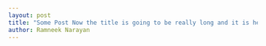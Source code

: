 ```yaml
---
layout: post
title: "Some Post Now the title is going to be really long and it is here "
author: Ramneek Narayan
---
```

